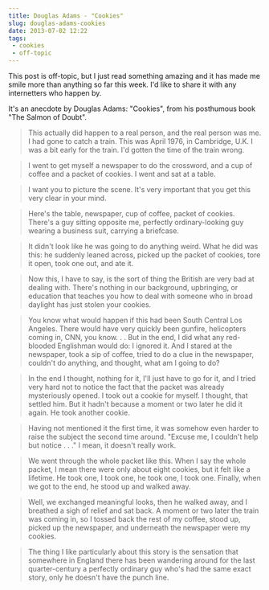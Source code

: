 ```yaml
---
title: Douglas Adams - "Cookies"
slug: douglas-adams-cookies
date: 2013-07-02 12:22
tags:
 - cookies
 - off-topic
---
```

This post is off-topic, but I just read something amazing and it has made me smile more than anything so far this week. I'd like to share it with any internetters who happen by.

It's an anecdote by Douglas Adams: "Cookies", from his posthumous book "The Salmon of Doubt".

> This actually did happen to a real person, and the real person was me. I had gone to catch a train. This was April 1976, in Cambridge, U.K. I was a bit early for the train. I'd gotten the time of the train wrong.

> I went to get myself a newspaper to do the crossword, and a cup of coffee and a packet of cookies. I went and sat at a table.

> I want you to picture the scene. It's very important that you get this very clear in your mind.

> Here's the table, newspaper, cup of coffee, packet of cookies. There's a guy sitting opposite me, perfectly ordinary-looking guy wearing a business suit, carrying a briefcase.

> It didn't look like he was going to do anything weird. What he did was this: he suddenly leaned across, picked up the packet of cookies, tore it open, took one out, and ate it.

> Now this, I have to say, is the sort of thing the British are very bad at dealing with. There's nothing in our background, upbringing, or education that teaches you how to deal with someone who in broad daylight has just stolen your cookies.

> You know what would happen if this had been South Central Los Angeles. There would have very quickly been gunfire, helicopters coming in, CNN, you know. . . But in the end, I did what any red-blooded Englishman would do: I ignored it. And I stared at the newspaper, took a sip of coffee, tried to do a clue in the newspaper, couldn't do anything, and thought, what am I going to do?

> In the end I thought, nothing for it, I'll just have to go for it, and I tried very hard not to notice the fact that the packet was already mysteriously opened. I took out a cookie for myself. I thought, that settled him. But it hadn't because a moment or two later he did it again. He took another cookie.

> Having not mentioned it the first time, it was somehow even harder to raise the subject the second time around. "Excuse me, I couldn't help but notice . . ." I mean, it doesn't really work.

> We went through the whole packet like this. When I say the whole packet, I mean there were only about eight cookies, but it felt like a lifetime. He took one, I took one, he took one, I took one. Finally, when we got to the end, he stood up and walked away.

> Well, we exchanged meaningful looks, then he walked away, and I breathed a sigh of relief and sat back. A moment or two later the train was coming in, so I tossed back the rest of my coffee, stood up, picked up the newspaper, and underneath the newspaper were my cookies.

> The thing I like particularly about this story is the sensation that somewhere in England there has been wandering around for the last quarter-century a perfectly ordinary guy who's had the same exact story, only he doesn't have the punch line.
